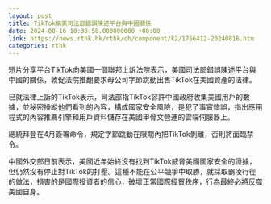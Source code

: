 ```yaml
---
layout: post
title: TikTok稱美司法部錯誤陳述平台與中國關係
date: 2024-08-16 10:38:58.000000000 +08:00
link: https://news.rthk.hk/rthk/ch/component/k2/1766412-20240816.htm
categories: rthk
---
```


短片分享平台TikTok向美國一個聯邦上訴法院表示，美國司法部錯誤陳述平台與中國的關係，敦促法院推翻要求母公司字節跳動出售TikTok在美國資產的法律。

已就法律上訴的TikTok表示，司法部指TikTok容許中國政府收集美國用戶的數據，並秘密操縱他們看到的內容，構成國家安全風險，是犯了事實錯誤，指出應用程式的內容推薦引擎和用戶資料儲存在美國甲骨文營運的雲端伺服器上。

總統拜登在4月簽署命令，規定字節跳動在限期內把TikTok剝離，否則將面臨禁令。

中國外交部日前表示，美國近年始終沒有找到TikTok威脅美國國家安全的證據，但仍然沒有停止對TikTok的打壓。這種不能在公平競爭中取勝，就採取霸凌行徑的做法，損害的是國際投資者的信心，破壞正常國際經貿秩序，行為最終必將反噬美國自身。
